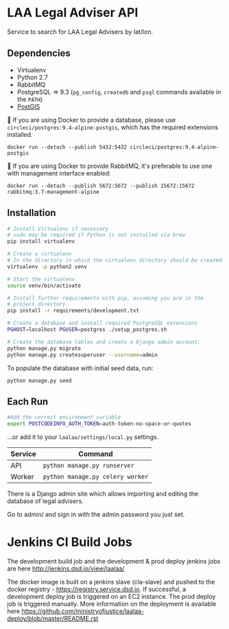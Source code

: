 LAA Legal Adviser API
=====================

Service to search for LAA Legal Advisers by lat/lon.

Dependencies
------------

* Virtualenv
* Python 2.7
* RabbitMQ
* PostgreSQL => 9.3 (`pg_config`, `createdb` and `psql` commands available in the `PATH`)
* [PostGIS](https://postgis.net/)

:memo: If you are using Docker to provide a database, please use `circleci/postgres:9.4-alpine-postgis`, which has the required extensions installed.

    docker run --detach --publish 5432:5432 circleci/postgres:9.4-alpine-postgis

:memo: If you are using Docker to provide RabbitMQ, it's preferable to use one with management interface enabled:

    docker run --detach --publish 5672:5672 --publish 15672:15672 rabbitmq:3.7-management-alpine

Installation
------------

```sh
# Install Virtualenv if necessary
# sudo may be required if Python is not installed via brew
pip install virtualenv

# Create a virtualenv
# In the directory in which the virtualenv directory should be created
virtualenv -p python2 venv

# Start the virtualenv
source venv/bin/activate

# Install further requirements with pip, assuming you are in the
# project directory
pip install -r requirements/development.txt

# Create a database and install required PostgreSQL extensions
PGHOST=localhost PGUSER=postgres ./setup_postgres.sh

# Create the database tables and create a Django admin account:
python manage.py migrate
python manage.py createsuperuser --username=admin
```

To populate the database with initial seed data, run:
```
python manage.py seed
```

Each Run
--------

```sh
#Add the correct environment variable
export POSTCODEINFO_AUTH_TOKEN=auth-token-no-space-or-quotes 
```

...or add it to your `laalaa/settings/local.py` settings.

| Service | Command |
| --- | --- |
| API | `python manage.py runserver` |
| Worker | `python manage.py celery worker` |

There is a Django admin site which allows importing and editing the database of legal advisers.

Go to admin/ and sign in with the admin password you just set.


# Jenkins CI Build Jobs
The development build job and the development & prod deploy jenkins jobs are here http://jenkins.dsd.io/view/laalaa/

The docker image is built on a jenkins slave (cla-slave) and pushed to the docker registry - https://registry.service.dsd.io. If successful, a development deploy job is triggered on an EC2 instance. The prod deploy job is triggered manually. More information on the deployment is available here https://github.com/ministryofjustice/laalaa-deploy/blob/master/README.rst
